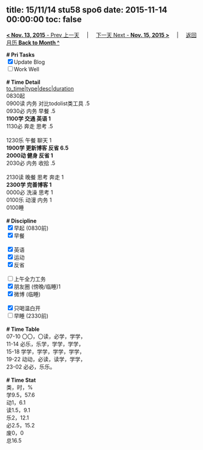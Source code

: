title: 15/11/14 stu58 spo6
date: 2015-11-14 00:00:00
toc: false
---
[**< Nov. 13, 2015** - Prev 上一天](/lifelogs/2015/11/d13.html) &nbsp; &nbsp; | &nbsp; &nbsp; [下一天 Next - **Nov. 15, 2015 >**](/lifelogs/2015/11/d15.html) &nbsp; &nbsp; |  &nbsp; &nbsp; [返回月历 **Back to Month ^**](/lifelogs/2015/11/index.html)
<br/><div><b># Pri Tasks</b></div><div><input checked="true" type="checkbox"/>Update Blog</div><div><input type="checkbox"/>Work Well</div><div><br/></div><div><b># Time Detail</b></div><div><u>to_time|type|desc|duration</u></div><div>0830起</div><div>0900读 内务 对比todolist类工具 .5</div><div>0930必 内务 早餐 .5</div><div><b>1100学 交通 英语 1</b></div><div>1130必 奔走 思考 .5</div><div><br/></div><div>1230乐 午餐 聊天 1</div><div><b>1900学 更新博客 反省 6.5</b></div><div><b>2000动 健身 反省 1</b></div><div>2030必 内务 收拾 .5</div><div><br/></div><div>2130读 晚餐 思考 奔走 1</div><div><b>2300学 完善博客 1</b></div><div>0000必 洗澡 思考 1</div><div>0100乐 动漫 内务 1</div><div>0100睡</div><div><br/></div><div><b># Discipline</b></div><div><input checked="true" type="checkbox"/>早起 (0830前)</div><div><input checked="true" type="checkbox"/>早餐</div><div><br/></div><div><input checked="true" type="checkbox"/>英语</div><div><input checked="true" type="checkbox"/>运动</div><div><input checked="true" type="checkbox"/>反省</div><div><br/></div><div><input type="checkbox"/>上午全力工务</div><div><input checked="true" type="checkbox"/>朋友圈 (傍晚/临睡)1</div><div><input checked="true" type="checkbox"/>微博 (临睡)</div><div><br/></div><div><input checked="true" type="checkbox"/>只喝温白开</div><div><input type="checkbox"/>早睡 (2330前)</div><div><br/></div><div><b># Time Table</b></div><div>07-10 〇〇，〇读，必学，学学，</div><div>11-14 必乐，乐学，学学，学学，</div><div>15-18 学学，学学，学学，学学，</div><div>19-22 动动，必读，读学，学学，</div><div>23-02 必必，乐乐。</div><div><br/></div><div><b># Time Stat</b></div><div>类，时，%</div><div>学9.5，57.6</div><div>动1，6.1</div><div>读1.5，9.1</div><div>乐2，12.1</div><div>必2.5，15.2</div><div>废0，0</div><div>总16.5</div>